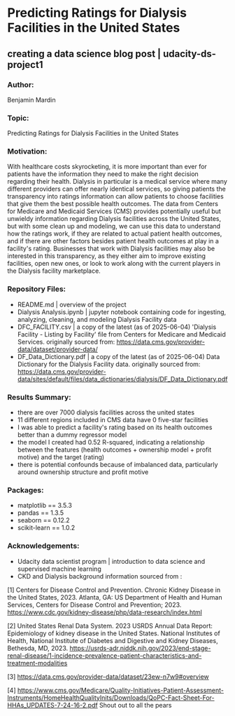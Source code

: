 # Predicting Ratings for Dialysis Facilities in the United States 

## creating a data science blog post | udacity-ds-project1

### Author: 
Benjamin Mardin

### Topic: 
Predicting Ratings for Dialysis Facilities in the United States 

### Motivation: 
With healthcare costs skyrocketing, it is more important than ever for patients have the information they need to make the right decision regarding their health.  Dialysis in particular is a medical service where many different providers can offer nearly identical services, so giving patients the transparency into ratings information can allow patients to choose facilities that give them the best possible health outcomes. The data from Centers for Medicare and Medicaid Services (CMS) provides potentially useful but unwieldy information regarding Dialysis facilities across the United States, but with some clean up and modeling, we can use this data to understand how the ratings work, if they are related to actual patient health outcomes, and if there are other factors besides patient health outcomes at play in a facility's rating.  Businesses that work with Dialysis facilities may also be interested in this transparency, as they either aim to improve existing facilities, open new ones, or look to work along with the current players in the Dialysis facility marketplace.

### Repository Files:
- README.md | overview of the project
- Dialysis Analysis.ipynb | jupyter notebook containing code for ingesting, analyzing, cleaning, and modeling Dialysis Facility data
- DFC_FACILITY.csv | a copy of the latest (as of 2025-06-04) 'Dialysis Facility - Listing by Facility' file from Centers for Medicare and Medicaid Services. originally sourced from: https://data.cms.gov/provider-data/dataset/provider-data/
- DF_Data_Dictionary.pdf | a copy of the latest (as of 2025-06-04) Data Dictionary for the Dialysis Facility data.  originally sourced from: https://data.cms.gov/provider-data/sites/default/files/data_dictionaries/dialysis/DF_Data_Dictionary.pdf

  
### Results Summary:
- there are over 7000 dialysis facilities across the united states
- 11 different regions included in CMS data have 0 five-star facilities
- I was able to predict a facility's rating based on its health outcomes better than a dummy regressor model
- the model I created had 0.52 R-squared, indicating a relationship between the features (health outcomes + ownership model + profit motive) and the target (rating)
- there is potential confounds because of imbalanced data, particularly around ownership structure and profit motive

### Packages:
- matplotlib == 3.5.3
- pandas == 1.3.5
- seaborn == 0.12.2
- scikit-learn == 1.0.2

### Acknowledgements:
- Udacity data scientist program | introduction to data science and supervised machine learning
- CKD and Dialysis background information sourced from :

[1] Centers for Disease Control and Prevention. Chronic Kidney Disease in the United States, 2023. Atlanta, GA: US Department of Health and Human Services, Centers for Disease Control and Prevention; 2023. https://www.cdc.gov/kidney-disease/php/data-research/index.html

[2] United States Renal Data System. 2023 USRDS Annual Data Report: Epidemiology of kidney disease in the United States. National Institutes of Health, National Institute of Diabetes and Digestive and Kidney Diseases, Bethesda, MD, 2023. https://usrds-adr.niddk.nih.gov/2023/end-stage-renal-disease/1-incidence-prevalence-patient-characteristics-and-treatment-modalities

[3] https://data.cms.gov/provider-data/dataset/23ew-n7w9#overview

[4] https://www.cms.gov/Medicare/Quality-Initiatives-Patient-Assessment-Instruments/HomeHealthQualityInits/Downloads/QoPC-Fact-Sheet-For-HHAs_UPDATES-7-24-16-2.pdf
Shout out to all the pears
